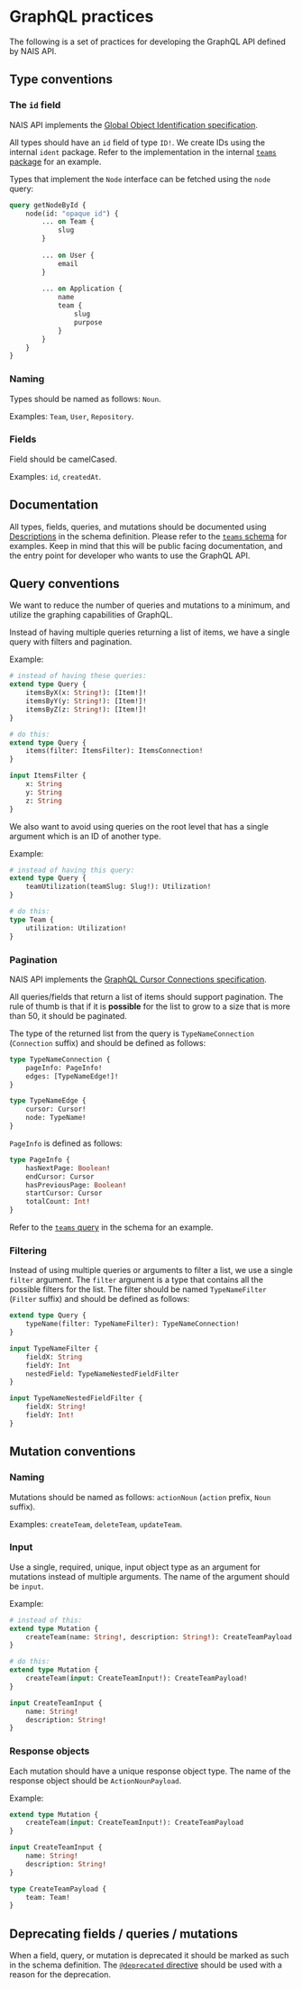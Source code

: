 # GraphQL practices

The following is a set of practices for developing the GraphQL API defined by NAIS API.

## Type conventions

### The `id` field

NAIS API implements the [Global Object Identification specification](https://graphql.org/learn/global-object-identification/).

All types should have an `id` field of type `ID!`. We create IDs using the internal `ident` package. Refer to the 
implementation in the internal [`teams` package](../internal/v1/team/node.go) for an example.

Types that implement the `Node` interface can be fetched using the `node` query:

```graphql
query getNodeById {
    node(id: "opaque id") {
        ... on Team {
            slug
        }
        
        ... on User {
            email
        }
        
        ... on Application {
            name
            team {
                slug
                purpose
            }
        }
    }
}
```

### Naming

Types should be named as follows: `Noun`.

Examples: `Team`, `User`, `Repository`.

### Fields

Field should be camelCased.

Examples: `id`, `createdAt`.

## Documentation

All types, fields, queries, and mutations should be documented using 
[Descriptions](https://spec.graphql.org/October2021/#sec-Descriptions) in the schema definition. Please refer to the 
[`teams` schema](../internal/v1/graphv1/schema/teams.graphqls) for examples. Keep in mind that this will be public 
facing documentation, and the entry point for developer who wants to use the GraphQL API.

## Query conventions

We want to reduce the number of queries and mutations to a minimum, and utilize the graphing capabilities of GraphQL.

Instead of having multiple queries returning a list of items, we have a single query with filters and pagination.

Example:

```graphql
# instead of having these queries:
extend type Query {
    itemsByX(x: String!): [Item!]!
    itemsByY(y: String!): [Item!]!
    itemsByZ(z: String!): [Item!]!
}

# do this:
extend type Query {
    items(filter: ItemsFilter): ItemsConnection!    
}

input ItemsFilter {
    x: String
    y: String
    z: String
}

```

We also want to avoid using queries on the root level that has a single argument which is an ID of another type.

Example:

```graphql
# instead of having this query:
extend type Query {
    teamUtilization(teamSlug: Slug!): Utilization!
}

# do this:
type Team {
    utilization: Utilization!
}
```

### Pagination

NAIS API implements the [GraphQL Cursor Connections specification](https://relay.dev/graphql/connections.htm).

All queries/fields that return a list of items should support pagination. The rule of thumb is that if it is 
**possible** for the list to grow to a size that is more than 50, it should be paginated.

The type of the returned list from the query is `TypeNameConnection` (`Connection` suffix) and should be defined as 
follows:

```graphql
type TypeNameConnection {
    pageInfo: PageInfo!
    edges: [TypeNameEdge!]!
}

type TypeNameEdge {
    cursor: Cursor!
    node: TypeName!
}
```

`PageInfo` is defined as follows:

```graphql
type PageInfo { 
    hasNextPage: Boolean!
    endCursor: Cursor
    hasPreviousPage: Boolean!
    startCursor: Cursor
    totalCount: Int!
}
```

Refer to the [`teams` query](../internal/v1/graphv1/schema/teams.graphqls) in the schema for an example.

### Filtering

Instead of using multiple queries or arguments to filter a list, we use a single `filter` argument. The `filter` 
argument is a type that contains all the possible filters for the list. The filter should be named `TypeNameFilter` 
(`Filter` suffix) and should be defined as follows:

```graphql
extend type Query {
    typeName(filter: TypeNameFilter): TypeNameConnection!
}

input TypeNameFilter {
    fieldX: String
    fieldY: Int
    nestedField: TypeNameNestedFieldFilter
}

input TypeNameNestedFieldFilter {
    fieldX: String!
    fieldY: Int!
}
```

## Mutation conventions

### Naming

Mutations should be named as follows: `actionNoun` (`action` prefix, `Noun` suffix).

Examples: `createTeam`, `deleteTeam`, `updateTeam`.

### Input

Use a single, required, unique, input object type as an argument for mutations instead of multiple arguments. The name 
of the argument should be `input`.

Example:

```graphql
# instead of this:
extend type Mutation {
    createTeam(name: String!, description: String!): CreateTeamPayload!
}

# do this:
extend type Mutation {
    createTeam(input: CreateTeamInput!): CreateTeamPayload!
}

input CreateTeamInput {
    name: String!
    description: String!
}
```

### Response objects

Each mutation should have a unique response object type. The name of the response object should be `ActionNounPayload`.

Example:

```graphql
extend type Mutation {
    createTeam(input: CreateTeamInput!): CreateTeamPayload
}

input CreateTeamInput {
    name: String!
    description: String!
}

type CreateTeamPayload {
    team: Team!
}
```

## Deprecating fields / queries / mutations

When a field, query, or mutation is deprecated it should be marked as such in the schema definition. The 
[`@deprecated` directive](https://spec.graphql.org/October2021/#sec--deprecated) should be used with a reason for the 
deprecation.